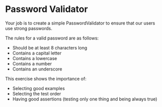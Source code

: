 # Password Validator

Your job is to create a simple PasswordValidator to ensure that our users use strong passwords.

The rules for a valid password are as follows:

- Should be at least 8 characters long
- Contains a capital letter
- Contains a lowercase
- Contains a number
- Contains an underscore

This exercise shows the importance of:
- Selecting good examples
- Selecting the test order
- Having good assertions (testing only one thing and being always true)
